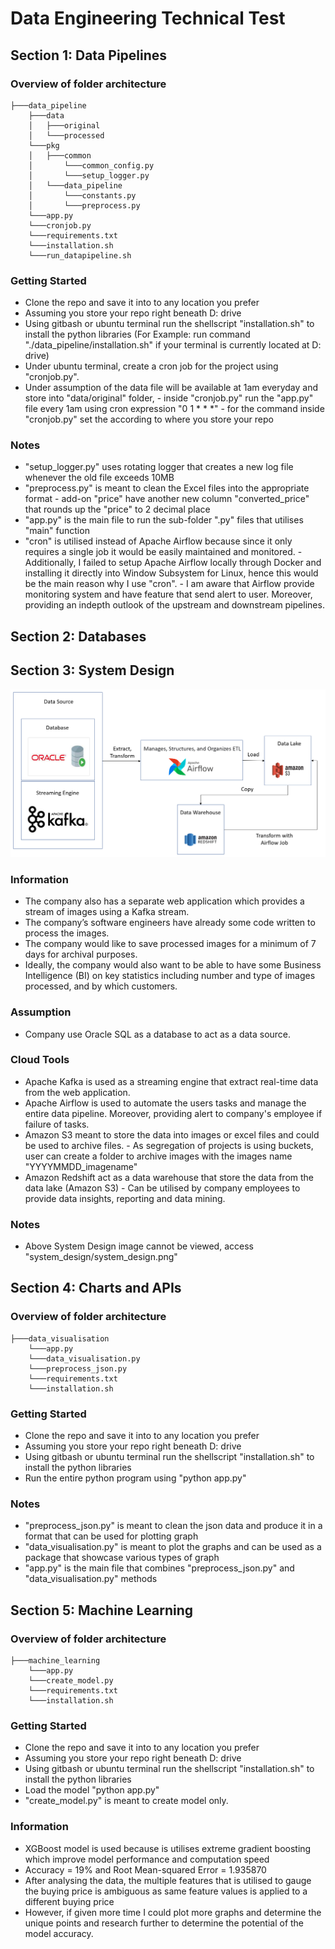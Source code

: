 # Data Engineering Technical Test
## Section 1: Data Pipelines

### Overview of folder architecture

    ├───data_pipeline
        ├───data
        │   ├───original
        │   └───processed
        └───pkg
        │   ├───common
        │       └───common_config.py
        │       └───setup_logger.py
        │   └───data_pipeline
        │       └───constants.py
        │       └───preprocess.py
        └───app.py
        └───cronjob.py
        └───requirements.txt
        └───installation.sh
        └───run_datapipeline.sh

### Getting Started
- Clone the repo and save it into to any location you prefer
- Assuming you store your repo right beneath D: drive
- Using gitbash or ubuntu terminal run the shellscript "installation.sh" to install the python libraries (For Example: run command "./data_pipeline/installation.sh" if your terminal is currently located at D: drive)
- Under ubuntu terminal, create a cron job for the project using "cronjob.py".
- Under assumption of the data file will be available at 1am everyday and store into "data/original" folder, 
        -   inside "cronjob.py" run the "app.py" file every 1am using cron expression "0 1 * * *"
        -   for the command inside "cronjob.py" set the <path> according to where you store your repo


### Notes
- "setup_logger.py" uses rotating logger that creates a new log file whenever the old file exceeds 10MB
- "preprocess.py" is meant to clean the Excel files into the appropriate format
        - add-on "price" have another new column "converted_price" that rounds up the "price" to 2 decimal place
- "app.py" is the main file to run the sub-folder ".py" files that utilises "main" function
- "cron" is utilised instead of Apache Airflow because since it only requires a single job it would be easily maintained and monitored.
        - Additionally, I failed to setup Apache Airflow locally through Docker and installing it directly into Window Subsystem for Linux, hence this would be the main reason why I use "cron".
        - I am aware that Airflow provide monitoring system and have feature that send alert to user. Moreover, providing an indepth outlook of the upstream and downstream pipelines.


## Section 2: Databases

## Section 3: System Design
![System Design](./system_design/system_design.png)

### Information
- The company also has a separate web application which provides a stream of images using a Kafka stream.
- The company’s software engineers have already some code written to process the images.
- The company would like to save processed images for a minimum of 7 days for archival purposes.
- Ideally, the company would also want to be able to have some Business Intelligence (BI) on key statistics including number and type of images processed, and by which customers.
### Assumption
- Company use Oracle SQL as a database to act as a data source.

### Cloud Tools
- Apache Kafka is used as a streaming engine that extract real-time data from the web application.
- Apache Airflow is used to automate the users tasks and manage the entire data pipeline. Moreover, providing alert to company's employee if failure of tasks.
- Amazon S3 meant to store the data into images or excel files and could be used to archive files.
        - As segregation of projects is using buckets, user can create a folder to archive images with the images name "YYYYMMDD_imagename"
- Amazon Redshift act as a data warehouse that store the data from the data lake (Amazon S3)
        - Can be utilised by company employees to provide data insights, reporting and data mining.

### Notes
- Above System Design image cannot be viewed, access "system_design/system_design.png"

## Section 4: Charts and APIs

### Overview of folder architecture
    ├───data_visualisation
        └───app.py
        └───data_visualisation.py
        └───preprocess_json.py
        └───requirements.txt
        └───installation.sh

### Getting Started
- Clone the repo and save it into to any location you prefer
- Assuming you store your repo right beneath D: drive
- Using gitbash or ubuntu terminal run the shellscript "installation.sh" to install the python libraries
- Run the entire python program using "python app.py"

### Notes
- "preprocess_json.py" is meant to clean the json data and produce it in a format that can be used for plotting graph
- "data_visualisation.py" is meant to plot the graphs and can be used as a package that showcase various types of graph
- "app.py" is the main file that combines "preprocess_json.py" and "data_visualisation.py" methods

## Section 5: Machine Learning

### Overview of folder architecture
    ├───machine_learning
        └───app.py
        └───create_model.py
        └───requirements.txt
        └───installation.sh
        
### Getting Started
- Clone the repo and save it into to any location you prefer
- Assuming you store your repo right beneath D: drive
- Using gitbash or ubuntu terminal run the shellscript "installation.sh" to install the python libraries
- Load the model "python app.py"
- "create_model.py" is meant to create model only.

### Information
- XGBoost model is used because is utilises extreme gradient boosting which improve model performance and computation speed
- Accuracy = 19% and Root Mean-squared Error = 1.935870
- After analysing the data, the multiple features that is utilised to gauge the buying price is ambiguous as same feature values is applied to a different buying price
- However, if given more time I could plot more graphs and determine the unique points and research further to determine the potential of the model accuracy.

